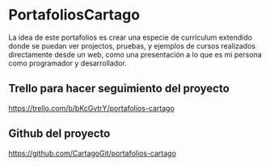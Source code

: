 # PortafoliosCartago

La idea de este portafolios es crear una especie de currículum extendido donde se puedan ver projectos, pruebas, y ejemplos de cursos realizados directamente desde un web, como una presentación a lo que es mi persona como programador y desarrollador.

## Trello para hacer seguimiento del proyecto

<https://trello.com/b/bKcGvtrY/portafolios-cartago>

## Github del proyecto

<https://github.com/CartagoGit/portafolios-cartago>
